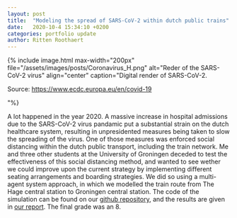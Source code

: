 ```yaml
---
layout: post
title:  "Modeling the spread of SARS-CoV-2 within dutch public trains"
date:   2020-10-4 15:34:10 +0200
categories: portfolio update
author: Ritten Roothaert
---
```


{% include image.html max-width="200px" 
file="/assets/images/posts/Coronavirus_H.png" 
alt="Reder of the SARS-CoV-2 virus"
align="center" 
caption="Digital render of SARS-CoV-2. <p class='source-link'>Source: https://www.ecdc.europa.eu/en/covid-19</p>"%}

<!-- excerpt-start -->
A lot happened in the year 2020. A massive increase in hospital admissions due to the SARS-CoV-2 virus pandamic put a substantial strain on the dutch healthcare system, resulting in unpresidented measures being taken to slow the spreading of the virus. One of those measures was enforced social distancing within the dutch public transport, including the train network. Me and three other students at the University of Groningen deceded to test the effectiveness of this social distancing method, and wanted to see wether we could improve upon the current strategy by implementing different seating arrangements and boarding strategies. We did so using a multi-agent system approach, in which we modelled the train route from The Hage central station to Groningen central station. The code of the simulation can be found on our [github repository][github-page], and the results are given in [our report][report]. The final grade was an 8.
<!-- excerpt-end -->



[github-page]: https://github.com/Daankrol/D27-DMAS-Corona-spread-train
[report]: /assets/downloads/DMAS_Alpha_version.pdf
